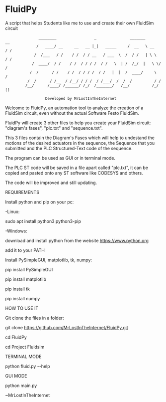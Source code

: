 # FluidPy
A script that helps Students like me to use and create their own FluidSim circuit

                
                   ________                 _               _______         __     
                  /   ____/ __     __   __ |_|   _____     /  __   \ __    / /     
                 /  /___   / /    / /  / / __   / ___  \  /  / /   | \ \  / /      
                /  ____/  / /    / /  / / / /  / /   \  | /  /_/  |   \ \/ /       
               /  /      / /    / /  / / / /  / /   |  |  /  ____/     \  /        
              /  /      / /__  / /__/ / / /  / /___/  /  /  /          / /         
             /__/      /____/ /______/ /_/  /_______/   /__/          /_/   []     
                
                      Developed by MrLostInTheInternet
                
Welcome to FluidPy, an automation tool to analyze the creation of a FluidSim circuit, 
even without the actual Software Festo FluidSim.

FluidPy will create 3 other files to help you create your FluidSim circuit: "diagram's fases",
"plc.txt" and "sequence.txt".

This 3 files contain the Diagram's Fases which will help to
undestand the motions of the desired actuators in the sequence, the Sequence that you submitted
and the PLC Structured-Text code of the sequence.

The program can be used as GUI or in terminal mode.

The PLC ST code will be saved in a file apart called "plc.txt", it can be copied and
pasted onto any ST software like CODESYS and others.

The code will be improved and still updating.



REQUIREMENTS


Install python and pip on your pc:



-Linux:

sudo apt install python3 python3-pip



-Windows:

download and install python from the website https://www.python.org

add it to your PATH



Install PySimpleGUI, matplotlib, tk, numpy:



pip install PySimpleGUI

pip install matplotlib

pip install tk

pip install numpy



HOW TO USE IT

Git clone the files in a folder:

git clone https://github.com/MrLostInTheInternet/FluidPy.git

cd FluidPy

cd Project Fluidsim

TERMINAL MODE

python fluid.py --help

GUI MODE

python main.py




~MrLostInTheInternet


